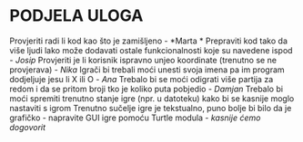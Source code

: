 # **PODJELA ULOGA**

Provjeriti radi li kod kao što je zamišljeno - *Marta *
Prepraviti kod tako da više ljudi lako može dodavati ostale funkcionalnosti koje su navedene ispod - *Josip*
Provjeriti je li korisnik ispravno unjeo koordinate (trenutno se ne provjerava) - *Nika*
Igrači bi trebali moći unesti svoja imena pa im program dodjeljuje jesu li X ili O - *Ana*
Trebalo bi se moći odigrati više partija za redom i da se pritom broji tko je koliko puta pobjedio - *Damjan*
Trebalo bi moći spremiti trenutno stanje igre (npr. u datoteku) kako bi se kasnije moglo nastaviti s igrom
Trenutno sučelje igre je tekstualno, puno bolje bi bilo da je grafičko - napravite GUI igre pomoću Turtle modula - *kasnije ćemo dogovorit*
